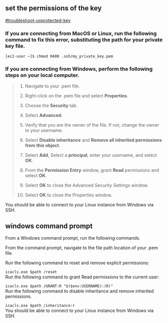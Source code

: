 set the permissions of the key
---  
[#troubleshoot-unprotected-key](https://docs.aws.amazon.com/AWSEC2/latest/UserGuide/TroubleshootingInstancesConnecting.html#troubleshoot-unprotected-key)  

### If you are connecting from MacOS or Linux, run the following command to fix this error, substituting the path for your private key file.

`[ec2-user ~]$ chmod 0400 .ssh/my_private_key.pem`
### If you are connecting from Windows, perform the following steps on your local computer.

> 1. Navigate to your .pem file.
> 
> 2. Right-click on the .pem file and select **Properties**.
> 
> 3. Choose the **Security** tab.
> 
> 4. Select **Advanced**.
> 
> 5. Verify that you are the owner of the file. If not, change the owner to your username.
> 
> 6. Select **Disable inheritance** and **Remove all inherited permissions from this object**.
> 
> 7. Select **Add**, Select a **principal**, enter your username, and select **OK**.
> 
> 8. From the **Permission Entry** window, grant **Read** permissions and select **OK**.
> 
> 9. Select **OK** to close the Advanced Security Settings window.
> 
> 10. Select **OK** to close the Properties window.

You should be able to connect to your Linux instance from Windows via SSH.
  
## windows command prompt  
From a Windows command prompt, run the following commands.

From the command prompt, navigate to the file path location of your .pem file.

Run the following command to reset and remove explicit permissions:

`icacls.exe $path /reset`  
Run the following command to grant Read permissions to the current user:

`icacls.exe $path /GRANT:R "$($env:USERNAME):(R)"`  
Run the following command to disable inheritance and remove inherited permissions.

`icacls.exe $path /inheritance:r`  
You should be able to connect to your Linux instance from Windows via SSH.
